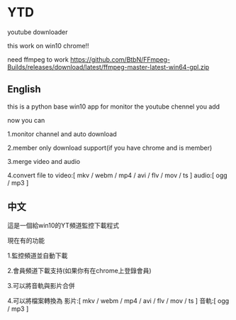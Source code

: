 # YTD
youtube downloader



this work on win10 chrome!!

need ffmpeg to work
https://github.com/BtbN/FFmpeg-Builds/releases/download/latest/ffmpeg-master-latest-win64-gpl.zip

## English


this is a python base win10 app for monitor the youtube chennel you add

now you can

1.monitor channel and auto download

2.member only download support(if you have chrome and is member)

3.merge video and audio

4.convert file to video:[ mkv / webm / mp4 / avi / flv / mov / ts ] audio:[ ogg / mp3 ]

## 中文


這是一個給win10的YT頻道監控下載程式

現在有的功能

1.監控頻道並自動下載

2.會員頻道下載支持(如果你有在chrome上登錄會員)

3.可以將音軌與影片合併

4.可以將檔案轉換為 影片:[ mkv / webm / mp4 / avi / flv / mov / ts ] 音軌:[ ogg / mp3 ]
